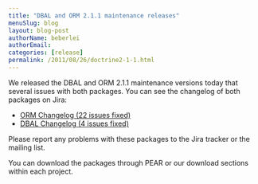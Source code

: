 ```yaml
---
title: "DBAL and ORM 2.1.1 maintenance releases"
menuSlug: blog
layout: blog-post
authorName: beberlei
authorEmail:
categories: [release]
permalink: /2011/08/26/doctrine2-1-1.html
---
```

We released the DBAL and ORM 2.1.1 maintenance versions today that
several issues with both packages. You can see the changelog of both
packages on Jira:

-   [ORM Changelog (22 issues
    fixed)](http://www.doctrine-project.org/jira/browse/DDC/fixforversion/10153)
-   [DBAL Changelog (4 issues
    fixed)](http://www.doctrine-project.org/jira/browse/DBAL/fixforversion/10156)

Please report any problems with these packages to the Jira tracker or
the mailing list.

You can download the packages through PEAR or our download sections
within each project.
